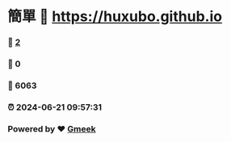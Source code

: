 # 簡單 :link: https://huxubo.github.io 
### :page_facing_up: [2](https://huxubo.github.io/tag.html) 
### :speech_balloon: 0 
### :hibiscus: 6063 
### :alarm_clock: 2024-06-21 09:57:31 
### Powered by :heart: [Gmeek](https://github.com/Meekdai/Gmeek)
